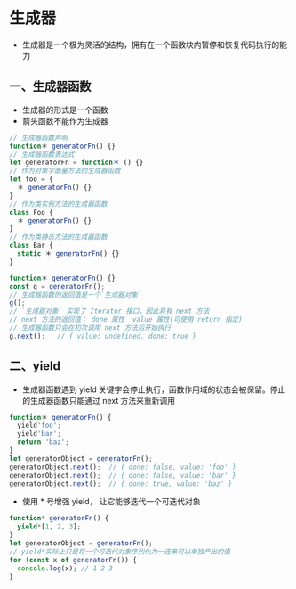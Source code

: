 # 生成器

- 生成器是一个极为灵活的结构，拥有在一个函数块内暂停和恢复代码执行的能力

## 一、生成器函数

- 生成器的形式是一个函数
- 箭头函数不能作为生成器

```js
// 生成器函数声明
function＊ generatorFn() {}
// 生成器函数表达式
let generatorFn = function＊ () {}
// 作为对象字面量方法的生成器函数
let foo = {
  ＊ generatorFn() {}
}
// 作为类实例方法的生成器函数
class Foo {
  ＊ generatorFn() {}
}
// 作为类静态方法的生成器函数
class Bar {
  static ＊ generatorFn() {}
}
```

```js
function＊ generatorFn() {}
const g = generatorFn();
// 生成器函数的返回值是一个`生成器对象`
g();
// `生成器对象` 实现了 Iterator 接口，因此具有 next 方法
// next 方法的返回值： done 属性  value 属性(可使用 return 指定)
// 生成器函数只会在初次调用 next 方法后开始执行
g.next();   // { value: undefined, done: true }
```

## 二、yield

- 生成器函数遇到 yield 关键字会停止执行，函数作用域的状态会被保留。停止的生成器函数只能通过 next 方法来重新调用

```js
function＊ generatorFn() {
  yield'foo';
  yield'bar';
  return 'baz';
}
let generatorObject = generatorFn();
generatorObject.next();  // { done: false, value: 'foo' }
generatorObject.next();  // { done: false, value: 'bar' }
generatorObject.next();  // { done: true, value: 'baz' }
```

- 使用 \* 号增强 yield， 让它能够迭代一个可迭代对象

```js
function* generatorFn() {
  yield*[1, 2, 3];
}
let generatorObject = generatorFn();
// yield*实际上只是将一个可迭代对象序列化为一连串可以单独产出的值
for (const x of generatorFn()) {
  console.log(x); // 1 2 3
}
```
